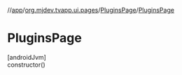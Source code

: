 //[app](../../../index.md)/[org.mjdev.tvapp.ui.pages](../index.md)/[PluginsPage](index.md)/[PluginsPage](-plugins-page.md)

# PluginsPage

[androidJvm]\
constructor()
